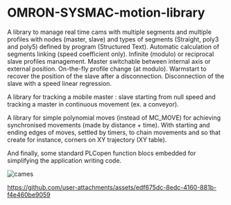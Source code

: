 # OMRON-SYSMAC-motion-library
A library to manage real time cams with multiple segments and multiple profiles with nodes (master, slave) and types of segments (Straight, poly3 and poly5) defined by program (Structured Text). Automatic calculation of segments linking (speed coefficient only). Infinite (modulo) or reciprocal slave profiles management. Master switchable between internal axis or external position. On-the-fly profile change (at modulo). Warmstart to recover the position of the slave after a disconnection. Disconnection of the slave with a speed linear regression.

A library for tracking a mobile master : slave starting from null speed and tracking a master in continuous movement (ex. a conveyor).

A library for simple polynomial moves (instead of MC_MOVE) for achieving synchronised movements (made by distance + time). With starting and ending edges of moves, settled by timers, to chain movements and so that create for instance, corners on XY trajectory (XY table).

And finally, some standard PLCopen function blocs embedded for simplifying the application writing code.

![cames](https://github.com/user-attachments/assets/b9ffd2e1-940d-4736-a3a2-d0897918b95e)

https://github.com/user-attachments/assets/edf675dc-8edc-4160-881b-f4e460be9059
